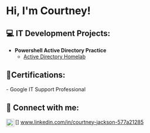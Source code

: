 <h1>Hi, I'm Courtney! 

<h2>💻 IT Development Projects:</h2>

- <b>Powershell Active Directory Practice</b>
  - [Active Directory Homelab](https://github.com/joshmadakor1/Algorithms-Practice)

<h2> 📝Certifications:</h2>
- Google IT Support Professional

<h2> 🤳 Connect with me:</h2>

[<img align="left" alt="CourtneyJackson | LinkedIn" width="22px" src="https://cdn.jsdelivr.net/npm/simple-icons@v3/icons/linkedin.svg" />]
www.linkedin.com/in/courtney-jackson-577a21285

<!--
**joshmadakor1/joshmadakor1** is a ✨ _special_ ✨ repository because its `README.md` (this file) appears on your GitHub profile.

Here are some ideas to get you started:

- 🔭 I’m currently working on ...
- 🌱 I’m currently learning ...
- 👯 I’m looking to collaborate on ...
- 🤔 I’m looking for help with ...
- 💬 Ask me about ...
- 📫 How to reach me: ...
- 😄 Pronouns: ...
- ⚡ Fun fact: ...
-->
